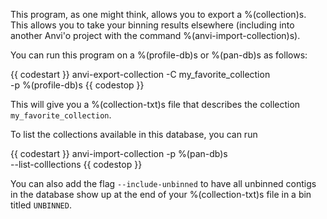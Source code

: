 This program, as one might think, allows you to export a %(collection)s. This allows you to take your binning results elsewhere (including into another Anvi'o project with the command %(anvi-import-collection)s). 

You can run this program on a %(profile-db)s or %(pan-db)s as follows: 

{{ codestart }}
anvi-export-collection -C my_favorite_collection \
                        -p %(profile-db)s 
{{ codestop }}

This will give you a %(collection-txt)s file that describes the collection `my_favorite_collection`. 

To list the collections available in this database, you can run 

{{ codestart }}
anvi-import-collection -p %(pan-db)s \
                        --list-colllections
{{ codestop }}

You can also add the flag `--include-unbinned` to have all unbinned contigs in the database show up at the end of your %(collection-txt)s file in a bin titled `UNBINNED`. 
